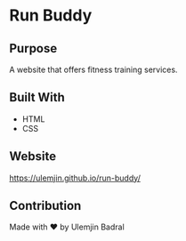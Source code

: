 # Run Buddy

## Purpose
A website that offers fitness training services.

## Built With
* HTML
* CSS

## Website
https://ulemjin.github.io/run-buddy/

## Contribution
Made with ❤️ by Ulemjin Badral
